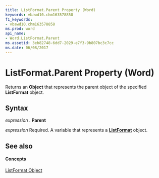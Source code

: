 ```yaml
---
title: ListFormat.Parent Property (Word)
keywords: vbawd10.chm163578858
f1_keywords:
- vbawd10.chm163578858
ms.prod: word
api_name:
- Word.ListFormat.Parent
ms.assetid: 3eb82748-6dd7-2029-e7f3-9b807bc3c7cc
ms.date: 06/08/2017
---
```



# ListFormat.Parent Property (Word)

Returns an **Object** that represents the parent object of the specified **ListFormat** object.


## Syntax

 _expression_ . **Parent**

 _expression_ Required. A variable that represents a **[ListFormat](listformat-object-word.md)** object.


## See also


#### Concepts


[ListFormat Object](listformat-object-word.md)

